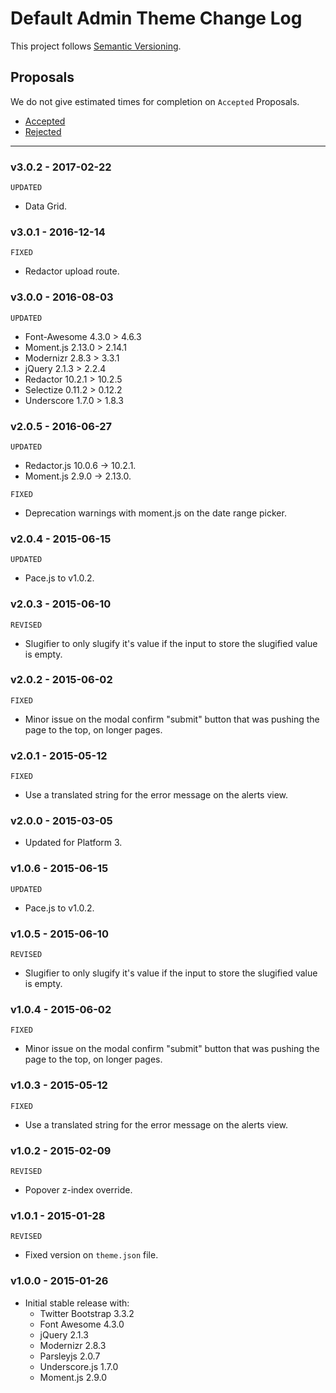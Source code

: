 # Default Admin Theme Change Log

This project follows [Semantic Versioning](CONTRIBUTING.md).

## Proposals

We do not give estimated times for completion on `Accepted` Proposals.

- [Accepted](https://github.com/cartalyst/theme-default-admin/labels/Accepted)
- [Rejected](https://github.com/cartalyst/theme-default-admin/labels/Rejected)

---

### v3.0.2 - 2017-02-22

`UPDATED`

- Data Grid.

### v3.0.1 - 2016-12-14

`FIXED`

- Redactor upload route.

### v3.0.0 - 2016-08-03

`UPDATED`

- Font-Awesome 4.3.0 > 4.6.3
- Moment.js 2.13.0 > 2.14.1
- Modernizr 2.8.3 > 3.3.1
- jQuery 2.1.3 > 2.2.4
- Redactor 10.2.1 > 10.2.5
- Selectize 0.11.2 > 0.12.2
- Underscore 1.7.0 > 1.8.3

### v2.0.5 - 2016-06-27

`UPDATED`

- Redactor.js 10.0.6 -> 10.2.1.
- Moment.js 2.9.0 -> 2.13.0.

`FIXED`

- Deprecation warnings with moment.js on the date range picker.

### v2.0.4 - 2015-06-15

`UPDATED`

- Pace.js to v1.0.2.

### v2.0.3 - 2015-06-10

`REVISED`

- Slugifier to only slugify it's value if the input to store the slugified value is empty.

### v2.0.2 - 2015-06-02

`FIXED`

- Minor issue on the modal confirm "submit" button that was pushing the page to the top, on longer pages.

### v2.0.1 - 2015-05-12

`FIXED`

- Use a translated string for the error message on the alerts view.

### v2.0.0 - 2015-03-05

- Updated for Platform 3.

### v1.0.6 - 2015-06-15

`UPDATED`

- Pace.js to v1.0.2.

### v1.0.5 - 2015-06-10

`REVISED`

- Slugifier to only slugify it's value if the input to store the slugified value is empty.

### v1.0.4 - 2015-06-02

`FIXED`

- Minor issue on the modal confirm "submit" button that was pushing the page to the top, on longer pages.

### v1.0.3 - 2015-05-12

`FIXED`

- Use a translated string for the error message on the alerts view.

### v1.0.2 - 2015-02-09

`REVISED`

- Popover z-index override.

### v1.0.1 - 2015-01-28

`REVISED`

- Fixed version on `theme.json` file.

### v1.0.0 - 2015-01-26

- Initial stable release with:
    - Twitter Bootstrap 3.3.2
    - Font Awesome 4.3.0
    - jQuery 2.1.3
    - Modernizr 2.8.3
    - Parsleyjs 2.0.7
    - Underscore.js 1.7.0
    - Moment.js 2.9.0
